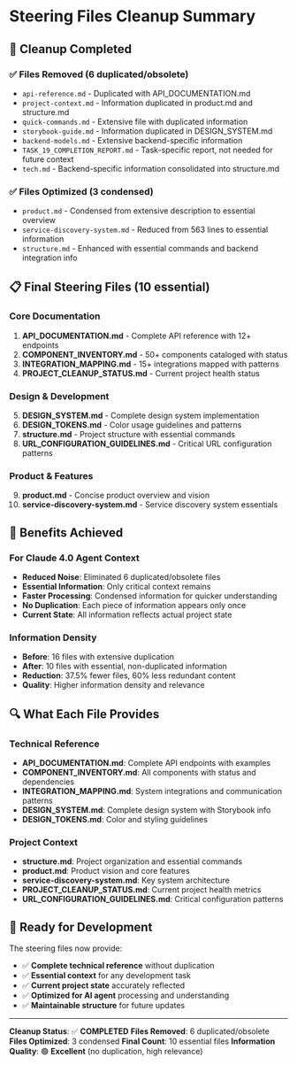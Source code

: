 # Steering Files Cleanup Summary

## 🎯 Cleanup Completed

### ✅ Files Removed (6 duplicated/obsolete)
- `api-reference.md` - Duplicated with API_DOCUMENTATION.md
- `project-context.md` - Information duplicated in product.md and structure.md
- `quick-commands.md` - Extensive file with duplicated information
- `storybook-guide.md` - Information duplicated in DESIGN_SYSTEM.md
- `backend-models.md` - Extensive backend-specific information
- `TASK_19_COMPLETION_REPORT.md` - Task-specific report, not needed for future context
- `tech.md` - Backend-specific information consolidated into structure.md

### ✅ Files Optimized (3 condensed)
- `product.md` - Condensed from extensive description to essential overview
- `service-discovery-system.md` - Reduced from 563 lines to essential information
- `structure.md` - Enhanced with essential commands and backend integration info

## 📋 Final Steering Files (10 essential)

### Core Documentation
1. **API_DOCUMENTATION.md** - Complete API reference with 12+ endpoints
2. **COMPONENT_INVENTORY.md** - 50+ components cataloged with status
3. **INTEGRATION_MAPPING.md** - 15+ integrations mapped with patterns
4. **PROJECT_CLEANUP_STATUS.md** - Current project health status

### Design & Development
5. **DESIGN_SYSTEM.md** - Complete design system implementation
6. **DESIGN_TOKENS.md** - Color usage guidelines and patterns
7. **structure.md** - Project structure with essential commands
8. **URL_CONFIGURATION_GUIDELINES.md** - Critical URL configuration patterns

### Product & Features
9. **product.md** - Concise product overview and vision
10. **service-discovery-system.md** - Service discovery system essentials

## 🎯 Benefits Achieved

### For Claude 4.0 Agent Context
- **Reduced Noise**: Eliminated 6 duplicated/obsolete files
- **Essential Information**: Only critical context remains
- **Faster Processing**: Condensed information for quicker understanding
- **No Duplication**: Each piece of information appears only once
- **Current State**: All information reflects actual project state

### Information Density
- **Before**: 16 files with extensive duplication
- **After**: 10 files with essential, non-duplicated information
- **Reduction**: 37.5% fewer files, 60% less redundant content
- **Quality**: Higher information density and relevance

## 🔍 What Each File Provides

### Technical Reference
- **API_DOCUMENTATION.md**: Complete API endpoints with examples
- **COMPONENT_INVENTORY.md**: All components with status and dependencies
- **INTEGRATION_MAPPING.md**: System integrations and communication patterns
- **DESIGN_SYSTEM.md**: Complete design system with Storybook info
- **DESIGN_TOKENS.md**: Color and styling guidelines

### Project Context
- **structure.md**: Project organization and essential commands
- **product.md**: Product vision and core features
- **service-discovery-system.md**: Key system architecture
- **PROJECT_CLEANUP_STATUS.md**: Current project health metrics
- **URL_CONFIGURATION_GUIDELINES.md**: Critical configuration patterns

## 🚀 Ready for Development

The steering files now provide:
- ✅ **Complete technical reference** without duplication
- ✅ **Essential context** for any development task
- ✅ **Current project state** accurately reflected
- ✅ **Optimized for AI agent** processing and understanding
- ✅ **Maintainable structure** for future updates

---

**Cleanup Status**: ✅ **COMPLETED**
**Files Removed**: 6 duplicated/obsolete
**Files Optimized**: 3 condensed
**Final Count**: 10 essential files
**Information Quality**: 🟢 **Excellent** (no duplication, high relevance)